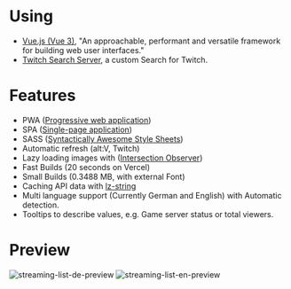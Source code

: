 # Using

- [Vue.js (Vue 3)](https://vuejs.org/), "An approachable, performant and versatile framework for building web user interfaces."
- [Twitch Search Server](https://github.com/Nickwasused/twitch-search-server), a custom Search for Twitch.

# Features

- PWA ([Progressive web application](https://wikiless.org/wiki/Progressive_web_application))
- SPA ([Single-page application](https://wikiless.org/wiki/single_page_application))
- SASS ([Syntactically Awesome Style Sheets](https://sass-lang.com/))
- Automatic refresh (alt:V, Twitch)
- Lazy loading images with ([Intersection Observer](https://developer.mozilla.org/en-US/docs/Web/API/Intersection_Observer_API))
- Fast Builds (20 seconds on Vercel)
- Small Builds (0.3488 MB, with external Font)
- Caching API data with [lz-string](https://www.npmjs.com/package/lz-string)
- Multi language support (Currently German and English) with Automatic detection.
- Tooltips to describe values, e.g. Game server status or total viewers.

# Preview
![streaming-list-de-preview](./preview/gif1.gif)
![streaming-list-en-preview](./preview/gif2.gif)
